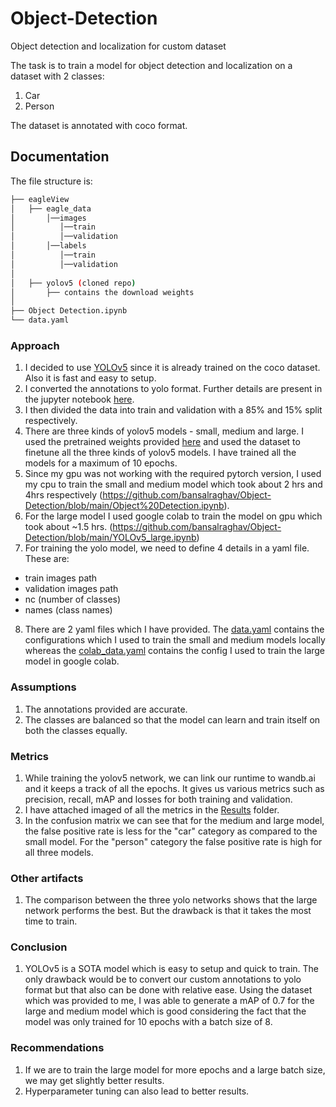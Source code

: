 # Object-Detection
Object detection and localization for custom dataset

The task is to train a model for object detection and localization on a dataset with 2 classes: 
  1. Car
  2. Person

The dataset is annotated with coco format. 

## Documentation


The file structure is: 
```bash
├── eagleView
│   ├── eagle_data
│       │──images
│          │──train
│          │──validation
│       │──labels
│          │──train
│          │──validation
│
│   ├── yolov5 (cloned repo)
│       ├── contains the download weights
│   
├── Object Detection.ipynb
└── data.yaml

```



### Approach
1. I decided to use [YOLOv5](https://github.com/ultralytics/yolov5) since it is already trained on the coco dataset. Also it is fast and easy to setup.
2. I converted the annotations to yolo format. Further details are present in the jupyter notebook [here](https://github.com/bansalraghav/Object-Detection/blob/main/Object%20Detection.ipynb).
3. I then divided the data into train and validation with a 85% and 15% split respectively.
4. There are three kinds of yolov5 models - small, medium and large. I used the pretrained weights provided [here](https://github.com/ultralytics/yolov5/releases) and used the dataset to finetune all the three kinds of yolov5 models. I have trained all the models for a maximum of 10 epochs.
5. Since my gpu was not working with the required pytorch version, I used my cpu to train the small and medium model which took about 2 hrs and 4hrs respectively (https://github.com/bansalraghav/Object-Detection/blob/main/Object%20Detection.ipynb). 
6. For the large model I used google colab to train the model on gpu which took about ~1.5 hrs. (https://github.com/bansalraghav/Object-Detection/blob/main/YOLOv5_large.ipynb)
7. For training the yolo model, we need to define 4 details in a yaml file. These are:
  - train images path
  - validation images path 
  - nc (number of classes)
  - names (class names)
8. There are 2 yaml files which I have provided. The [data.yaml](https://github.com/bansalraghav/Object-Detection/blob/main/data.yaml) contains the configurations which I used to train the small and medium models locally whereas the [colab_data.yaml](https://github.com/bansalraghav/Object-Detection/blob/main/colab_data.yaml) contains the config I used to train the large model in google colab.

### Assumptions
1. The annotations provided are accurate. 
2. The classes are balanced so that the model can learn and train itself on both the classes equally. 

### Metrics
1. While training the yolov5 network, we can link our runtime to wandb.ai and it keeps a track of all the epochs. It gives us various metrics such as precision, recall, mAP and losses for both training and validation.
2. I have attached imaged of all the metrics in the [Results](https://github.com/bansalraghav/Object-Detection/tree/main/Results) folder.
3. In the confusion matrix we can see that for the medium and large model, the false positive rate is less for the "car" category as compared to the small model. For the "person" category the false positive rate is high for all three models.

### Other artifacts
1. The comparison between the three yolo networks shows that the large network performs the best. But the drawback is that it takes the most time to train. 

### Conclusion
1. YOLOv5 is a SOTA model which is easy to setup and quick to train. The only drawback would be to convert our custom annotations to yolo format but that also can be done with relative ease. Using the dataset which was provided to me, I was able to generate a mAP of 0.7 for the large and medium model which is good considering the fact that the model was only trained for 10 epochs with a batch size of 8. 

### Recommendations
1. If we are to train the large model for more epochs and a large batch size, we may get slightly better results.
2. Hyperparameter tuning can also lead to better results.
